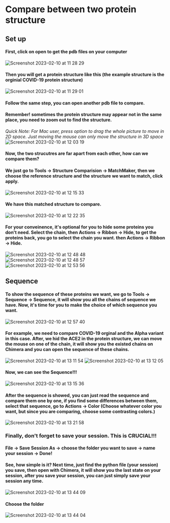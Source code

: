 # Compare between two protein structure
## Set up
#### First, click on open to get the pdb files on your computer
![Screenshot 2023-02-10 at 11 28 29](https://user-images.githubusercontent.com/112228504/218186012-aedbc34e-1b5f-4a10-9948-dc6489d8e709.png)

#### Then you will get a protein structure like this (the example structure is the orginial COVID-19 protein structure)
![Screenshot 2023-02-10 at 11 29 01](https://user-images.githubusercontent.com/112228504/218186685-2dbde655-ff00-4024-8fc1-96e60df15661.png)

#### Follow the same step, you can open another pdb file to compare. <br>
#### Remember! sometimes the protein structure may appear not in the same place, you need to zoom out to find the structure. <br>
*Quick Note: For Mac user, press option to drag the whole picture to move in 2D space. Just moving the mouse can only move the structure in 3D space* 
![Screenshot 2023-02-10 at 12 03 19](https://user-images.githubusercontent.com/112228504/218187629-6469db8c-2234-485f-a436-d1db5ecda1c4.png)

#### Now, the two strucutres are far apart from each other, how can we compare them?
#### We just go to Tools -> Structure Comparision -> MatchMaker, then we choose the reference structure and the structure we want to match, click apply.
![Screenshot 2023-02-10 at 12 15 33](https://user-images.githubusercontent.com/112228504/218189127-d0eacc52-74e6-4c50-ac77-82f158ce5ee6.png)

#### We have this matched structure to compare.
![Screenshot 2023-02-10 at 12 22 35](https://user-images.githubusercontent.com/112228504/218190410-8e0dffb1-2039-42ef-bbf0-c3b4b1687d27.png)

#### For your conveinence, it's optional for you to hide some proteins you don't need. Select the chain, then Actions -> Ribbon -> Hide, to get the proteins back, you go to select the chain you want. then Actions -> Ribbon -> Hide.
![Screenshot 2023-02-10 at 12 48 48](https://user-images.githubusercontent.com/112228504/218194940-eb40d897-b14b-4fc7-8d12-3fb6553e8f3b.png)
![Screenshot 2023-02-10 at 12 48 57](https://user-images.githubusercontent.com/112228504/218195041-b36f6ad7-bdee-447e-af27-c37bf8aa80fd.png)
![Screenshot 2023-02-10 at 12 53 56](https://user-images.githubusercontent.com/112228504/218195462-4168d16c-40c0-497a-94f0-5f68286ff95a.png)

## Sequence
#### To show the sequence of these proteins we want, we go to Tools -> Sequence -> Sequence, it will show you all the chains of sequence we have. Now, it's time for you to make the choice of which sequence you want. 
![Screenshot 2023-02-10 at 12 57 40](https://user-images.githubusercontent.com/112228504/218197916-f0f8aa69-91e4-41df-84bf-5b1787f1df70.png)
#### For example, we need to compare COVID-19 orginal and the Alpha variant in this case. After, we hid the ACE2 in the protein structure, we can move the mouse on one of the chain, it will show you the existed chains on Chimera and you can open the sequence of these chains.
![Screenshot 2023-02-10 at 13 11 54](https://user-images.githubusercontent.com/112228504/218198548-eb2615a2-770b-4d1e-8665-313647f64726.png)
![Screenshot 2023-02-10 at 13 12 05](https://user-images.githubusercontent.com/112228504/218198563-95b6d9ea-c1d0-4189-b10f-9e7c8438beb0.png)
#### Now, we can see the Sequence!!!
![Screenshot 2023-02-10 at 13 15 36](https://user-images.githubusercontent.com/112228504/218198879-50d43c1a-d714-4381-98a1-d2e14f036637.png)
#### After the sequence is showed, you can just read the sequence and compare them one by one, if you find some differences between them, select that sequence, go to Actions -> Color (Choose whatever color you want, but since you are comparing, choose some contrasting colors.)
![Screenshot 2023-02-10 at 13 21 58](https://user-images.githubusercontent.com/112228504/218200480-470dc26d-a2a2-4cbf-872e-febe9d92eb52.png)

### Finally, don't forget to save your session. This is CRUCIAL!!! 
#### File -> Save Session As -> choose the folder you want to save -> name your session -> Done!
#### See, how simple is it? Next time, just find the python file (your session) you save, then open with Chimera, it will show you the last state on your session, after you save your session, you can just simply save your session any time.
![Screenshot 2023-02-10 at 13 44 09](https://user-images.githubusercontent.com/112228504/218204708-11abf02f-3f89-4d68-a0b7-252ff3665e90.png)
#### Choose the folder
![Screenshot 2023-02-10 at 13 44 04](https://user-images.githubusercontent.com/112228504/218204714-099f5d04-d00b-4002-80cd-20beb493fa8d.png)


<!-- 
## Find interface
#### The purpose for finding interface is to let us easily confirm the region we want to compare the variants.
#### Same thing, go to Tools -> Structure Analysis -> Find Clashes/Contacts
![Screenshot 2023-02-10 at 12 29 13](https://user-images.githubusercontent.com/112228504/218191491-ace3fba1-5869-42d7-a236-fa4d9c397fa8.png)

#### Select -> Chain, can help you to designate the first 
 -->
